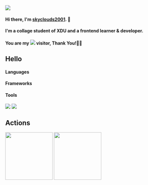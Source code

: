 <div align="left"> <img src="https://visitor-badge.glitch.me/badge?page_id=skyclouds2001" /> </div>

#### Hi there, I'm [skyclouds2001](https://skyclouds2001.github.io/). 👋

#### I'm a collage student of XDU and a frontend learner & developer.

#### You are my ![](https://profile-counter.glitch.me/skyclouds2001/count.svg) visitor, Thank You!🎉🎉

## Hello

#### Languages

#### Frameworks

#### Tools

![](https://img.shields.io/badge/%E5%86%99%E4%BD%9C%E5%B7%A5%E5%85%B7-WebStorm-blue)
![](https://img.shields.io/badge/%E5%86%99%E4%BD%9C%E5%B7%A5%E5%85%B7-VSCode-blue)

## Actions

<div align="left">
  <img height="150px" src="https://github-readme-stats.vercel.app/api?username=skyclouds2001&count_private=true&theme=graywhite&local=cn&text_color=000&icon_color=000&bg_color=0,ea6161,ffc64d,fffc4d,52fa5a&show_icons=true&line_height=21" />
  <img height="150px" src="https://github-readme-stats.vercel.app/api/top-langs/?username=skyclouds2001&layout=compact&langs_count=5&text_color=000&icon_color=fff&bg_color=0,52fa5a,4dfcff,c64dff&theme=graywhite" />
</div>
